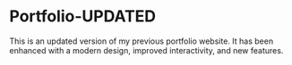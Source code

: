 # Portfolio-UPDATED
This is an updated version of my previous portfolio website. It has been enhanced with a modern design, improved interactivity, and new features. 
